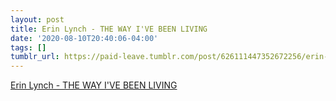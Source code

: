 ```yaml
---
layout: post
title: Erin Lynch - THE WAY I'VE BEEN LIVING
date: '2020-08-10T20:40:06-04:00'
tags: []
tumblr_url: https://paid-leave.tumblr.com/post/626111447352672256/erin-lynch-the-way-ive-been-living
---
```

[Erin Lynch - THE WAY I'VE BEEN LIVING](http://sixthfinch.com/lynch1.html)  
